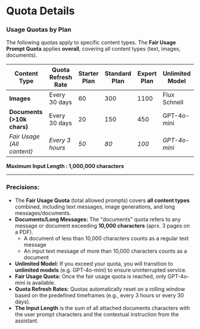 # Quota Details

### **Usage Quotas by Plan**

The following quotas apply to specific content types. The **Fair Usage Prompt Quota** applies **overall**, covering all content types (text, images, documents).

| Content Type | Quota Refresh Rate | Starter Plan  | Standard Plan | Expert Plan | Unlimited Model |
| --- | --- | --- | --- | --- | --- |
| **Images** | Every 30 days | 60 | 300 | 1100 | Flux Schnell |
| **Documents (>10k chars)** | Every 30 days | 20 | 150 | 450 | GPT-4o-mini |
| *Fair Usage (All content)* | *Every 3 _hours_* | *50* | *80* | *100* | *GPT-4o-mini* |

**Maximum Input Length : 1,000,000 characters**

---

### **Precisions:**

- The **Fair Usage Quota** (total allowed prompts) covers **all content types** combined, including text messages, image generations, and long messages/documents.
- **Documents/Long Messages:** The "documents" quota refers to any message or document exceeding **10,000 characters** (aprx. 3 pages on a PDF).
    - A document of less than 10,000 characters counts as a regular text message
    - An input text message of more than 10,000 characters counts as a document
- **Unlimited Model:** If you exceed your quota, you will transition to **unlimited models** (e.g. GPT-4o-mini) to ensure uninterrupted service.
- **Fair Usage Quota:** Once the fair usage quota is reached, only GPT-4o-mini is available.
- **Quota Refresh Rates:** Quotas automatically reset on a rolling window based on the predefined timeframes (e.g., every 3 hours or every 30 days).
- **The Input Length** is the sum of all attached documents characters with the user prompt characters and the contextual instruction from the assistant.
